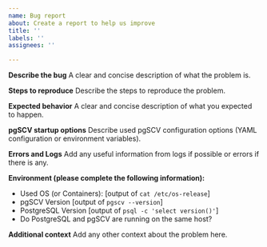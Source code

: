 ```yaml
---
name: Bug report
about: Create a report to help us improve
title: ''
labels: ''
assignees: ''

---
```


**Describe the bug**
A clear and concise description of what the problem is.

**Steps to reproduce**
Describe the steps to reproduce the problem.

**Expected behavior**
A clear and concise description of what you expected to happen.

**pgSCV startup options**
Describe used pgSCV configuration options (YAML configuration or environment variables).

**Errors and Logs**
Add any useful information from logs if possible or errors if there is any.

**Environment (please complete the following information):**
 - Used OS (or Containers): [output of `cat /etc/os-release`]
 - pgSCV Version [output of `pgscv --version`]
 - PostgreSQL Version [output of `psql -c 'select version()'`]
 - Do PostgreSQL and pgSCV are running on the same host?

**Additional context**
Add any other context about the problem here.
